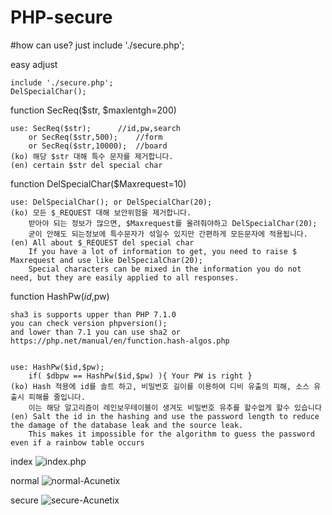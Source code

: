 # PHP-secure

#how can use?
just
include './secure.php';

easy adjust
	
	include './secure.php';
	DelSpecialChar();

function SecReq($str, $maxlentgh=200)

	use: SecReq($str);		//id,pw,search
		or SecReq($str,500);	//form
		or SecReq($str,10000);	//board
	(ko) 해당 $str 대해 특수 문자를 제거합니다.
	(en) certain $str del special char

function DelSpecialChar($Maxrequest=10)

	use: DelSpecialChar(); or DelSpecialChar(20);
	(ko) 모든 $_REQUEST 대해 보안위험을 제거합니다.
		받아야 되는 정보가 많으면, $Maxrequest를 올려줘야하고 DelSpecialChar(20);
		굳이 안해도 되는정보에 특수문자가 섞일수 있지만 간편하게 모든문자에 적용됩니다.
	(en) All about $_REQUEST del special char
		If you have a lot of information to get, you need to raise $ Maxrequest and use like DelSpecialChar(20);
		Special characters can be mixed in the information you do not need, but they are easily applied to all responses.


function HashPw($id,$pw)
	
	sha3 is supports upper than PHP 7.1.0
	you can check version phpversion();
	and lower than 7.1 you can use sha2 or https://php.net/manual/en/function.hash-algos.php


	use: HashPw($id,$pw);
		if( $dbpw == HashPw($id,$pw) ){ Your PW is right }
	(ko) Hash 적용에 id를 솔트 하고, 비밀번호 길이를 이용하여 디비 유출의 피해, 소스 유출시 피해를 줄입니다.
		이는 해당 알고리즘이 레인보우테이블이 생겨도 비밀번호 유추를 할수없게 할수 있습니다
	(en) Salt the id in the hashing and use the password length to reduce the damage of the database leak and the source leak.
		This makes it impossible for the algorithm to guess the password even if a rainbow table occurs


index
![index.php](https://github.com/hi098123/PHP-secure/blob/master/index.png)

normal
![normal-Acunetix](https://github.com/hi098123/PHP-secure/blob/master/normal.png)

secure
![secure-Acunetix](https://github.com/hi098123/PHP-secure/blob/master/secure.png)
